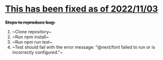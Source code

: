 # [This has been fixed as of 2022/11/03](https://github.com/vercel/next.js/issues/42379)

~~**Steps to reproduce bug:**~~

1. ~Clone repository~
2. ~Run npm install~
3. ~Run npm run test~
4. ~Test should fail with the error message: "@next/font failed to run or is incorrectly configured."~
